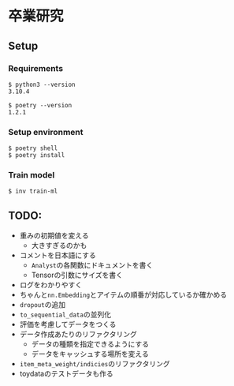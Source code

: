 # 卒業研究

## Setup

### Requirements

```
$ python3 --version
3.10.4

$ poetry --version
1.2.1
```

### Setup environment

```shell
$ poetry shell
$ poetry install
```

### Train model

```shell
$ inv train-ml
```

## TODO:

- 重みの初期値を変える
    - 大きすぎるのかも
- コメントを日本語にする
    - `Analyst`の各関数にドキュメントを書く
    - Tensorの引数にサイズを書く
- ログをわかりやすく
- ちゃんと`nn.Embedding`とアイテムの順番が対応しているか確かめる
- `dropout`の追加
- `to_sequential_data`の並列化
- 評価を考慮してデータをつくる
- データ作成あたりのリファクタリング
    - データの種類を指定できるようにする
    - データをキャッシュする場所を変える
- `item_meta_weight/indicies`のリファクタリング
- toydataのテストデータも作る